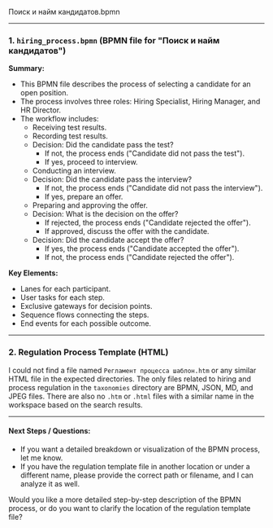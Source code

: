 Поиск и найм кандидатов.bpmn

---

### 1. `hiring_process.bpmn` (BPMN file for "Поиск и найм кандидатов")

**Summary:**
- This BPMN file describes the process of selecting a candidate for an open position.
- The process involves three roles: Hiring Specialist, Hiring Manager, and HR Director.
- The workflow includes:
  - Receiving test results.
  - Recording test results.
  - Decision: Did the candidate pass the test?
    - If not, the process ends ("Candidate did not pass the test").
    - If yes, proceed to interview.
  - Conducting an interview.
  - Decision: Did the candidate pass the interview?
    - If not, the process ends ("Candidate did not pass the interview").
    - If yes, prepare an offer.
  - Preparing and approving the offer.
  - Decision: What is the decision on the offer?
    - If rejected, the process ends ("Candidate rejected the offer").
    - If approved, discuss the offer with the candidate.
  - Decision: Did the candidate accept the offer?
    - If yes, the process ends ("Candidate accepted the offer").
    - If not, the process ends ("Candidate rejected the offer").

**Key Elements:**
- Lanes for each participant.
- User tasks for each step.
- Exclusive gateways for decision points.
- Sequence flows connecting the steps.
- End events for each possible outcome.

---

### 2. Regulation Process Template (HTML)

I could not find a file named `Регламент процесса шаблон.htm` or any similar HTML file in the expected directories. The only files related to hiring and process regulation in the `taxonomies` directory are BPMN, JSON, MD, and JPEG files. There are also no `.htm` or `.html` files with a similar name in the workspace based on the search results.

---

#### Next Steps / Questions:
- If you want a detailed breakdown or visualization of the BPMN process, let me know.
- If you have the regulation template file in another location or under a different name, please provide the correct path or filename, and I can analyze it as well.

Would you like a more detailed step-by-step description of the BPMN process, or do you want to clarify the location of the regulation template file?